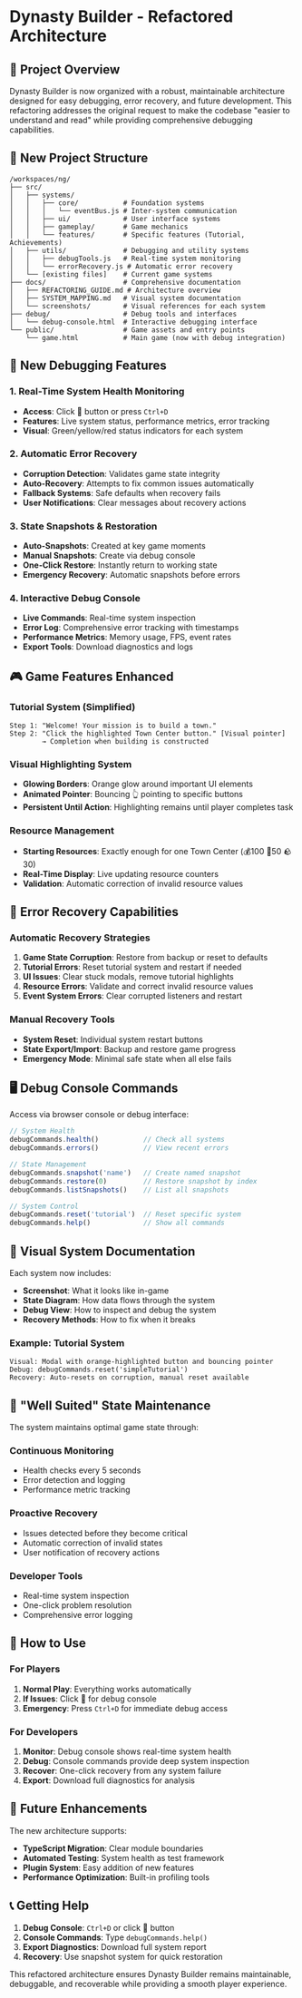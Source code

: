 # Dynasty Builder - Refactored Architecture

## 🎯 Project Overview

Dynasty Builder is now organized with a robust, maintainable architecture designed for easy debugging, error recovery, and future development. This refactoring addresses the original request to make the codebase "easier to understand and read" while providing comprehensive debugging capabilities.

## 📂 New Project Structure

```
/workspaces/ng/
├── src/
│   ├── systems/
│   │   ├── core/           # Foundation systems
│   │   │   └── eventBus.js # Inter-system communication
│   │   ├── ui/             # User interface systems
│   │   ├── gameplay/       # Game mechanics
│   │   └── features/       # Specific features (Tutorial, Achievements)
│   ├── utils/              # Debugging and utility systems
│   │   ├── debugTools.js   # Real-time system monitoring
│   │   └── errorRecovery.js # Automatic error recovery
│   └── [existing files]    # Current game systems
├── docs/                   # Comprehensive documentation
│   ├── REFACTORING_GUIDE.md # Architecture overview
│   ├── SYSTEM_MAPPING.md   # Visual system documentation
│   └── screenshots/        # Visual references for each system
├── debug/                  # Debug tools and interfaces
│   └── debug-console.html  # Interactive debugging interface
└── public/                 # Game assets and entry points
    └── game.html           # Main game (now with debug integration)
```

## 🔧 New Debugging Features

### 1. **Real-Time System Health Monitoring**
- **Access**: Click 🔧 button or press `Ctrl+D`
- **Features**: Live system status, performance metrics, error tracking
- **Visual**: Green/yellow/red status indicators for each system

### 2. **Automatic Error Recovery**
- **Corruption Detection**: Validates game state integrity
- **Auto-Recovery**: Attempts to fix common issues automatically
- **Fallback Systems**: Safe defaults when recovery fails
- **User Notifications**: Clear messages about recovery actions

### 3. **State Snapshots & Restoration**
- **Auto-Snapshots**: Created at key game moments
- **Manual Snapshots**: Create via debug console
- **One-Click Restore**: Instantly return to working state
- **Emergency Recovery**: Automatic snapshots before errors

### 4. **Interactive Debug Console**
- **Live Commands**: Real-time system inspection
- **Error Log**: Comprehensive error tracking with timestamps
- **Performance Metrics**: Memory usage, FPS, event rates
- **Export Tools**: Download diagnostics and logs

## 🎮 Game Features Enhanced

### **Tutorial System** (Simplified)
```
Step 1: "Welcome! Your mission is to build a town."
Step 2: "Click the highlighted Town Center button." [Visual pointer]
        → Completion when building is constructed
```

### **Visual Highlighting System**
- **Glowing Borders**: Orange glow around important UI elements
- **Animated Pointer**: Bouncing 👆 pointing to specific buttons
- **Persistent Until Action**: Highlighting remains until player completes task

### **Resource Management**
- **Starting Resources**: Exactly enough for one Town Center (💰100 🌲50 🪨30)
- **Real-Time Display**: Live updating resource counters
- **Validation**: Automatic correction of invalid resource values

## 🚨 Error Recovery Capabilities

### **Automatic Recovery Strategies**
1. **Game State Corruption**: Restore from backup or reset to defaults
2. **Tutorial Errors**: Reset tutorial system and restart if needed
3. **UI Issues**: Clear stuck modals, remove tutorial highlights
4. **Resource Errors**: Validate and correct invalid resource values
5. **Event System Errors**: Clear corrupted listeners and restart

### **Manual Recovery Tools**
- **System Reset**: Individual system restart buttons
- **State Export/Import**: Backup and restore game progress
- **Emergency Mode**: Minimal safe state when all else fails

## 🖥️ Debug Console Commands

Access via browser console or debug interface:

```javascript
// System Health
debugCommands.health()           // Check all systems
debugCommands.errors()           // View recent errors

// State Management  
debugCommands.snapshot('name')   // Create named snapshot
debugCommands.restore(0)         // Restore snapshot by index
debugCommands.listSnapshots()    // List all snapshots

// System Control
debugCommands.reset('tutorial')  // Reset specific system
debugCommands.help()             // Show all commands
```

## 📸 Visual System Documentation

Each system now includes:
- **Screenshot**: What it looks like in-game
- **State Diagram**: How data flows through the system
- **Debug View**: How to inspect and debug the system
- **Recovery Methods**: How to fix when it breaks

### **Example: Tutorial System**
```
Visual: Modal with orange-highlighted button and bouncing pointer
Debug: debugCommands.reset('simpleTutorial')
Recovery: Auto-resets on corruption, manual reset available
```

## 🎯 "Well Suited" State Maintenance

The system maintains optimal game state through:

### **Continuous Monitoring**
- Health checks every 5 seconds
- Error detection and logging
- Performance metric tracking

### **Proactive Recovery**
- Issues detected before they become critical
- Automatic correction of invalid states
- User notification of recovery actions

### **Developer Tools**
- Real-time system inspection
- One-click problem resolution
- Comprehensive error logging

## 🚀 How to Use

### **For Players**
1. **Normal Play**: Everything works automatically
2. **If Issues**: Click 🔧 for debug console
3. **Emergency**: Press `Ctrl+D` for immediate debug access

### **For Developers**
1. **Monitor**: Debug console shows real-time system health
2. **Debug**: Console commands provide deep system inspection
3. **Recover**: One-click recovery from any system failure
4. **Export**: Download full diagnostics for analysis

## 🔮 Future Enhancements

The new architecture supports:
- **TypeScript Migration**: Clear module boundaries
- **Automated Testing**: System health as test framework
- **Plugin System**: Easy addition of new features
- **Performance Optimization**: Built-in profiling tools

## 📞 Getting Help

1. **Debug Console**: `Ctrl+D` or click 🔧 button
2. **Console Commands**: Type `debugCommands.help()`
3. **Export Diagnostics**: Download full system report
4. **Recovery**: Use snapshot system for quick restoration

This refactored architecture ensures Dynasty Builder remains maintainable, debuggable, and recoverable while providing a smooth player experience.
